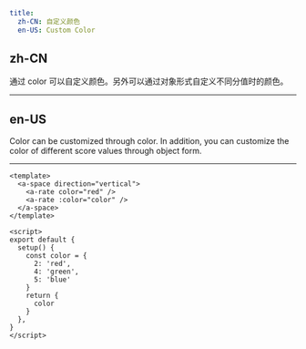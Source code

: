 ```yaml
title:
  zh-CN: 自定义颜色
  en-US: Custom Color
```

## zh-CN

通过 color 可以自定义颜色。另外可以通过对象形式自定义不同分值时的颜色。

---

## en-US

Color can be customized through color. In addition, you can customize the color of different score values through object form.

---

```vue
<template>
  <a-space direction="vertical">
    <a-rate color="red" />
    <a-rate :color="color" />
  </a-space>
</template>

<script>
export default {
  setup() {
    const color = {
      2: 'red',
      4: 'green',
      5: 'blue'
    }
    return {
      color
    }
  },
}
</script>
```
